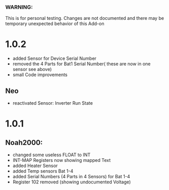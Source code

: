 ### WARNING: 
This is for personal testing. 
Changes are not documented and there may be temporary unexpected behavior of this Add-on

# 1.0.2

+ added Sensor for Device Serial Number
+ removed the 4 Parts for Bat1 Serial Number( these are now in one sensor see above)
+ small Code improvements
## Neo
+ reactivated Sensor: Inverter Run State


# 1.0.1

## Noah2000:
+ changed some useless FLOAT to INT
+ INT-MAP Registers now showing mapped Text
+ added Heater Sensor
+ added Temp sensors Bat 1-4
+ added Serial Numbers (4 Parts in 4 Sensors) for Bat 1-4
+ Register 102 removed (showing undocumented Voltage)
